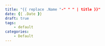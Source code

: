 ```yaml
---
title: "{{ replace .Name "-" " " | title }}"
date: {{ .Date }}
draft: true
tags: 
    - default
categories:
    - Default
---
```


